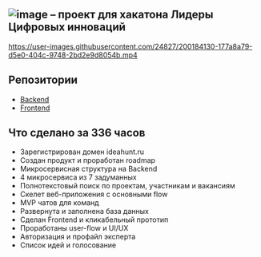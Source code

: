 ## ![image](https://user-images.githubusercontent.com/24827/200184311-9c703fde-3174-4480-88ed-3de7cbaa2cf6.png) – проект для хакатона Лидеры Цифровых инноваций



https://user-images.githubusercontent.com/24827/200184130-177a8a79-d5e0-404c-9748-2bd2e9d8054b.mp4

## Репозитории

* [Backend](https://github.com/lct-2022/backend)
* [Frontend](https://github.com/lct-2022/client)

## Что сделано за 336 часов

* Зарегистрирован домен ideahunt.ru
* Создан продукт и проработан roadmap
* Микросервисная структура на Backend
* 4 микросервиса из 7 задуманных
* Полнотекстовый поиск по проектам, участникам и вакансиям
* Скелет веб-приложения с основными flow
* MVP чатов для команд
* Развернута и заполнена база данных
* Сделан Frontend и кликабельный прототип
* Проработаны user-flow и UI/UX
* Авторизация и профайл эксперта
* Список идей и голосование
